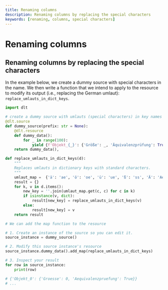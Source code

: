 ```yaml
---
title: Renaming columns
description: Renaming columns by replacing the special characters
keywords: [renaming, columns, special characters]
---
```


# Renaming columns

## Renaming columns by replacing the special characters

In the example below, we create a dummy source with special characters in the name. We then write a function that we intend to apply to the resource to modify its output (i.e., replacing the German umlaut): `replace_umlauts_in_dict_keys`.

```py
import dlt

# create a dummy source with umlauts (special characters) in key names (um)
@dlt.source
def dummy_source(prefix: str = None):
    @dlt.resource
    def dummy_data():
        for _ in range(100):
            yield {f'Objekt_{_}': {'Größe': _, 'Äquivalenzprüfung': True}}
    return dummy_data(),

def replace_umlauts_in_dict_keys(d):
    """
    Replaces umlauts in dictionary keys with standard characters.
    """
    umlaut_map =  {'ä': 'ae', 'ö': 'oe', 'ü': 'ue', 'ß': 'ss', 'Ä': 'Ae', 'Ö': 'Oe', 'Ü': 'Ue'}
    result = {}
    for k, v in d.items():
        new_key = ''.join(umlaut_map.get(c, c) for c in k)
        if isinstance(v, dict):
            result[new_key] = replace_umlauts_in_dict_keys(v)
        else:
            result[new_key] = v
    return result

# We can add the map function to the resource

# 1. Create an instance of the source so you can edit it.
source_instance = dummy_source()

# 2. Modify this source instance's resource
source_instance.dummy_data().add_map(replace_umlauts_in_dict_keys)

# 3. Inspect your result
for row in source_instance:
    print(row)

# {'Objekt_0': {'Groesse': 0, 'Aequivalenzpruefung': True}}
# ...
```

